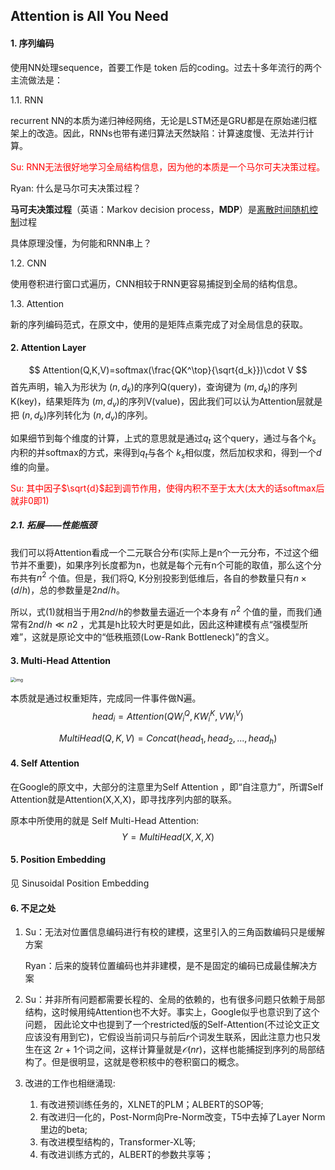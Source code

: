 ## Attention is All You Need



#### 1. 序列编码

使用NN处理sequence，首要工作是 token 后的coding。过去十多年流行的两个主流做法是：

1.1. RNN

recurrent NN的本质为递归神经网络，无论是LSTM还是GRU都是在原始递归框架上的改造。因此，RNNs也带有递归算法天然缺陷：计算速度慢、无法并行计算。

<font color=red>Su: RNN无法很好地学习全局结构信息，因为他的本质是一个马尔可夫决策过程。</font>


Ryan: 什么是马尔可夫决策过程？

**马可夫决策过程**（英语：Markov decision process，**MDP**）是[离散时间](https://zh.wikipedia.org/w/index.php?title=離散時間&action=edit&redlink=1)[随机](https://zh.wikipedia.org/wiki/隨機)[控制](https://zh.wikipedia.org/wiki/最佳控制)过程

具体原理没懂，为何能和RNN串上？

1.2. CNN

使用卷积进行窗口式遍历，CNN相较于RNN更容易捕捉到全局的结构信息。

1.3. Attention

新的序列编码范式，在原文中，使用的是矩阵点乘完成了对全局信息的获取。

#### 2. Attention Layer

$$
Attention(Q,K,V)=softmax(\frac{QK^\top}{\sqrt{d_k}})\cdot V
$$
首先声明，输入为形状为 $(n , d_k)$的序列Q(query)，查询键为 $(m , d_k)$的序列K(key)，结果矩阵为 $(m , d_v)$的序列V(value)，因此我们可以认为Attention层就是把 $(n , d_k)$序列转化为 $(n , d_v)$的序列。

如果细节到每个维度的计算，上式的意思就是通过$q_t$ 这个query，通过与各个$k_s$ 内积的并softmax的方式，来得到$q_t$与各个 $k_s$相似度，然后加权求和，得到一个*d* 维的向量。

<font color=red>Su: 其中因子$\sqrt{d}$起到调节作用，使得内积不至于太大(太大的话softmax后就非0即1)</font>

##### 2.1. 拓展——性能瓶颈

我们可以将Attention看成一个二元联合分布(实际上是n个一元分布，不过这个细节并不重要)，如果序列长度都为n，也就是每个元有n个可能的取值，那么这个分布共有$n^2$ 个值。但是，我们将Q, K分别投影到低维后，各自的参数量只有$n × (d/h)$，总的参数量是$2nd/h$。

所以，式(1)就相当于用$2nd/h$的参数量去逼近一个本身有 $n^2$ 个值的量，而我们通常有$2nd/h≪n2$ ，尤其是h比较大时更是如此，因此这种建模有点“强模型所难”，这就是原论文中的“低秩瓶颈(Low-Rank Bottleneck)”的含义。



#### 3. Multi-Head Attention

<img src="https://spaces.ac.cn/usr/uploads/2018/01/2809060486.png" alt="img" style="zoom:50%;" />

本质就是通过权重矩阵，完成同一件事件做N遍。
$$
head_i=Attention(QW^Q_i,KW^K_i,VW^V_i)
$$

$$
MultiHead(Q,K,V) = Concat(head_1,head_2,...,head_h)
$$

#### 4. Self Attention

在Google的原文中，大部分的注意里为Self Attention ，即“自注意力”，所谓Self Attention就是Attention(X,X,X)，即寻找序列内部的联系。

原本中所使用的就是 Self Multi-Head Attention:
$$
Y = MultiHead(X,X,X)
$$

#### 5. Position Embedding

见 Sinusoidal Position Embedding

#### 6. 不足之处

1. Su：无法对位置信息编码进行有校的建模，这里引入的三角函数编码只是缓解方案

   Ryan：后来的旋转位置编码也并非建模，是不是固定的编码已成最佳解决方案

2. Su：并非所有问题都需要长程的、全局的依赖的，也有很多问题只依赖于局部结构，这时候用纯Attention也不大好。事实上，Google似乎也意识到了这个问题， 因此论文中也提到了一个restricted版的Self-Attention(不过论文正文应该没有用到它)，它假设当前词只与前后*r*个词发生联系，因此注意力也只发生在这 2*r* + 1个词之间，这样计算量就是*𝒪*(*nr*)，这样也能捕捉到序列的局部结构了。但是很明显，这就是卷积核中的卷积窗口的概念。

3. 改进的工作也相继涌现:

   1. 有改进预训练任务的，XLNET的PLM；ALBERT的SOP等;
   2. 有改进归一化的，Post-Norm向Pre-Norm改变，T5中去掉了Layer Norm里边的beta;
   3. 有改进模型结构的，Transformer-XL等;
   4. 有改进训练方式的，ALBERT的参数共享等；



